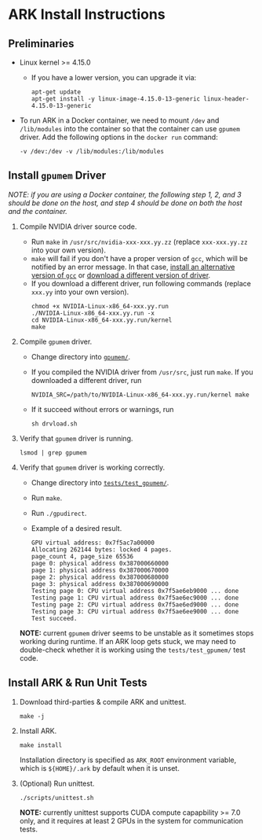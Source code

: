 # ARK Install Instructions

## Preliminaries

* Linux kernel >= 4.15.0

    - If you have a lower version, you can upgrade it via:
        ```
        apt-get update
        apt-get install -y linux-image-4.15.0-13-generic linux-header-4.15.0-13-generic
        ```

* To run ARK in a Docker container, we need to mount `/dev` and `/lib/modules` into the container so that the container can use `gpumem` driver. Add the following options in the `docker run` command:
    ```
    -v /dev:/dev -v /lib/modules:/lib/modules
    ```

## Install `gpumem` Driver

*NOTE: if you are using a Docker container, the following step 1, 2, and 3 should be done on the host, and step 4 should be done on both the host and the container.*

1. Compile NVIDIA driver source code.

    - Run `make` in `/usr/src/nvidia-xxx-xxx.yy.zz` (replace `xxx-xxx.yy.zz` into your own version).
    - `make` will fail if you don't have a proper version of `gcc`, which will be notified by an error message. In that case, [install an alternative version of `gcc`](https://github.com/chhwang/devel-note/wiki/Building-GCC-from-source) or [download a different version of driver](https://www.nvidia.com/en-us/drivers/unix/).
    - If you download a different driver, run following commands (replace `xxx.yy` into your own version).
        ```
        chmod +x NVIDIA-Linux-x86_64-xxx.yy.run
        ./NVIDIA-Linux-x86_64-xxx.yy.run -x
        cd NVIDIA-Linux-x86_64-xxx.yy.run/kernel
        make
        ```

2. Compile `gpumem` driver.

    - Change directory into [`gpumem/`](gpumem).
    - If you compiled the NVIDIA driver from `/usr/src`, just run `make`. If you downloaded a different driver, run
    
        ```NVIDIA_SRC=/path/to/NVIDIA-Linux-x86_64-xxx.yy.run/kernel make```
    - If it succeed without errors or warnings, run
    
        ```sh drvload.sh```

3. Verify that `gpumem` driver is running.

    ```lsmod | grep gpumem```

4. Verify that `gpumem` driver is working correctly.

    - Change directory into [`tests/test_gpumem/`](tests/test_gpumem).
    - Run `make`.
    - Run `./gpudirect`.
    - Example of a desired result.
    
        ```
        GPU virtual address: 0x7f5ac7a00000
        Allocating 262144 bytes: locked 4 pages.
        page_count 4, page_size 65536
        page 0: physical address 0x387000660000
        page 1: physical address 0x387000670000
        page 2: physical address 0x387000680000
        page 3: physical address 0x387000690000
        Testing page 0: CPU virtual address 0x7f5ae6eb9000 ... done          
        Testing page 1: CPU virtual address 0x7f5ae6ec9000 ... done          
        Testing page 2: CPU virtual address 0x7f5ae6ed9000 ... done          
        Testing page 3: CPU virtual address 0x7f5ae6ee9000 ... done          
        Test succeed.
        ```

    **NOTE:** current `gpumem` driver seems to be unstable as it sometimes stops working during runtime. If an ARK loop gets stuck, we may need to double-check whether it is working using the `tests/test_gpumem/` test code.

## Install ARK & Run Unit Tests

1. Download third-parties & compile ARK and unittest.

    ```make -j```

2. Install ARK.

    ```make install```

    Installation directory is specified as `ARK_ROOT` environment variable,
    which is `${HOME}/.ark` by default when it is unset.

3. (Optional) Run unittest.

    ```./scripts/unittest.sh```

    **NOTE:** currently unittest supports CUDA compute capapbility >= 7.0 only,
    and it requires at least 2 GPUs in the system for communication tests.